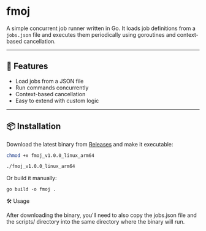 # fmoj

A simple concurrent job runner written in Go. It loads job definitions from a `jobs.json` file and executes them periodically using goroutines and context-based cancellation.

---

## 🚀 Features

- Load jobs from a JSON file
- Run commands concurrently
- Context-based cancellation
- Easy to extend with custom logic

---

## 📦 Installation

Download the latest binary from [Releases](https://github.com/fmo/jobs/releases) and make it executable:

```bash
chmod +x fmoj_v1.0.0_linux_arm64

./fmoj_v1.0.0_linux_arm64
```

Or build it manually:

`go build -o fmoj .`

🛠 Usage

After downloading the binary, you'll need to also copy the jobs.json file and the scripts/ directory into the same directory where the binary will run.
